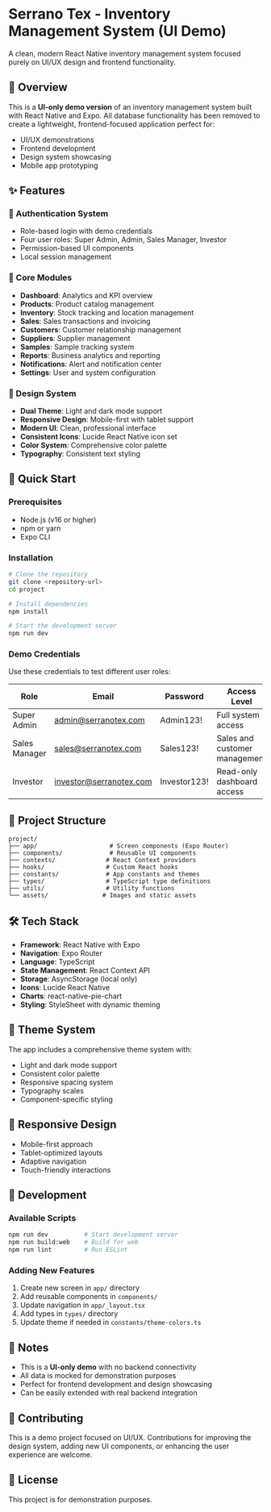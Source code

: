 # Serrano Tex - Inventory Management System (UI Demo)

A clean, modern React Native inventory management system focused purely on UI/UX design and frontend functionality.

## 🎯 Overview

This is a **UI-only demo version** of an inventory management system built with React Native and Expo. All database functionality has been removed to create a lightweight, frontend-focused application perfect for:

- UI/UX demonstrations
- Frontend development
- Design system showcasing
- Mobile app prototyping

## ✨ Features

### 🔐 Authentication System
- Role-based login with demo credentials
- Four user roles: Super Admin, Admin, Sales Manager, Investor
- Permission-based UI components
- Local session management

### 📱 Core Modules
- **Dashboard**: Analytics and KPI overview
- **Products**: Product catalog management
- **Inventory**: Stock tracking and location management
- **Sales**: Sales transactions and invoicing
- **Customers**: Customer relationship management
- **Suppliers**: Supplier management
- **Samples**: Sample tracking system
- **Reports**: Business analytics and reporting
- **Notifications**: Alert and notification center
- **Settings**: User and system configuration

### 🎨 Design System
- **Dual Theme**: Light and dark mode support
- **Responsive Design**: Mobile-first with tablet support
- **Modern UI**: Clean, professional interface
- **Consistent Icons**: Lucide React Native icon set
- **Color System**: Comprehensive color palette
- **Typography**: Consistent text styling

## 🚀 Quick Start

### Prerequisites
- Node.js (v16 or higher)
- npm or yarn
- Expo CLI

### Installation

```bash
# Clone the repository
git clone <repository-url>
cd project

# Install dependencies
npm install

# Start the development server
npm run dev
```

### Demo Credentials

Use these credentials to test different user roles:

| Role | Email | Password | Access Level |
|------|-------|----------|--------------|
| Super Admin | admin@serranotex.com | Admin123! | Full system access |
| Sales Manager | sales@serranotex.com | Sales123! | Sales and customer management |
| Investor | investor@serranotex.com | Investor123! | Read-only dashboard access |

## 📁 Project Structure

```
project/
├── app/                    # Screen components (Expo Router)
├── components/             # Reusable UI components
├── contexts/              # React Context providers
├── hooks/                 # Custom React hooks
├── constants/             # App constants and themes
├── types/                 # TypeScript type definitions
├── utils/                 # Utility functions
└── assets/               # Images and static assets
```

## 🛠️ Tech Stack

- **Framework**: React Native with Expo
- **Navigation**: Expo Router
- **Language**: TypeScript
- **State Management**: React Context API
- **Storage**: AsyncStorage (local only)
- **Icons**: Lucide React Native
- **Charts**: react-native-pie-chart
- **Styling**: StyleSheet with dynamic theming

## 🎨 Theme System

The app includes a comprehensive theme system with:

- Light and dark mode support
- Consistent color palette
- Responsive spacing system
- Typography scales
- Component-specific styling

## 📱 Responsive Design

- Mobile-first approach
- Tablet-optimized layouts
- Adaptive navigation
- Touch-friendly interactions

## 🔧 Development

### Available Scripts

```bash
npm run dev          # Start development server
npm run build:web    # Build for web
npm run lint         # Run ESLint
```

### Adding New Features

1. Create new screen in `app/` directory
2. Add reusable components in `components/`
3. Update navigation in `app/_layout.tsx`
4. Add types in `types/` directory
5. Update theme if needed in `constants/theme-colors.ts`

## 📝 Notes

- This is a **UI-only demo** with no backend connectivity
- All data is mocked for demonstration purposes
- Perfect for frontend development and design showcasing
- Can be easily extended with real backend integration

## 🤝 Contributing

This is a demo project focused on UI/UX. Contributions for improving the design system, adding new UI components, or enhancing the user experience are welcome.

## 📄 License

This project is for demonstration purposes.